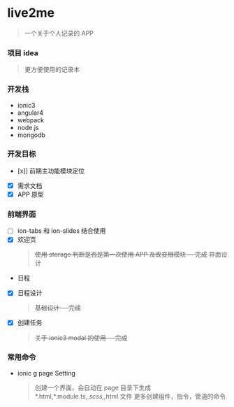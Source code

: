 # live2me

> 一个关于个人记录的 APP

### 项目 idea

> 更方便使用的记录本

### 开发栈

- ionic3
- angular4
- webpack
- node.js
- mongodb

### 开发目标

- [x]] 前期主功能模块定位
- [x] 需求文档
- [x] APP 原型

### 前端界面

- [ ] ion-tabs 和 ion-slides 结合使用
- [x] 欢迎页
  > ~~使用 storage 判断是否是第一次使用 APP 及改变根模块 -- 完成~~
  > 界面设计

* 日程

- [x] 日程设计
  > ~~基础设计 -- 完成~~
- [x] 创建任务
  > ~~关于 ionic3 modal 的使用 -- 完成~~

### 常用命令

- ionic g page Setting
  > 创建一个界面，会自动在 page 目录下生成*.html,*.module.ts,_.scss,_,html 文件
  > 更多创建组件，指令，管道的命令
  > [](https://ionicframework.com/docs/cli/generate/)
